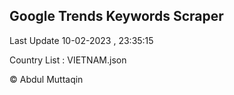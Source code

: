 

## Google Trends Keywords Scraper 
 
Last Update 10-02-2023 , 23:35:15

Country List :
VIETNAM.json



© Abdul Muttaqin 
